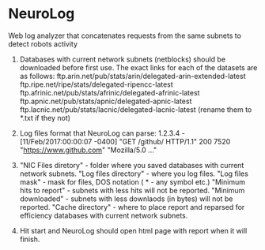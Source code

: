 # NeuroLog
Web log analyzer that concatenates requests from the same subnets to detect robots activity

1) Databases with current network subnets (netblocks) should be downloaded before first use.
The exact links for each of the datasets are as follows:
ftp.arin.net/pub/stats/arin/delegated-arin-extended-latest
ftp.ripe.net/ripe/stats/delegated-ripencc-latest
ftp.afrinic.net/pub/stats/afrinic/delegated-afrinic-latest
ftp.apnic.net/pub/stats/apnic/delegated-apnic-latest
ftp.lacnic.net/pub/stats/lacnic/delegated-lacnic-latest
(rename them to *.txt if they not)

2) Log files format that NeuroLog can parse:
1.2.3.4 - [11/Feb/2017:00:00:07 -0400] "GET /github/ HTTP/1.1" 200 7520 "https://www.github.com" "Mozilla/5.0 ..."

3) "NIC Files diretory" - folder where you saved databases with current network subnets.
"Log files directory" - where you log files.
"Log files mask" - mask for files, DOS notation ( * - any symbol etc.)
"Minimum hits to report" - subnets with less hits will not be reported.
"Minimum downloaded" - subnets with less downlaods (in bytes) will not be reported.
"Cache directory" - where to place report and reparsed for efficiency databases with current network subnets.

4) Hit start and NeuroLog should open html page with report when it will finish.



